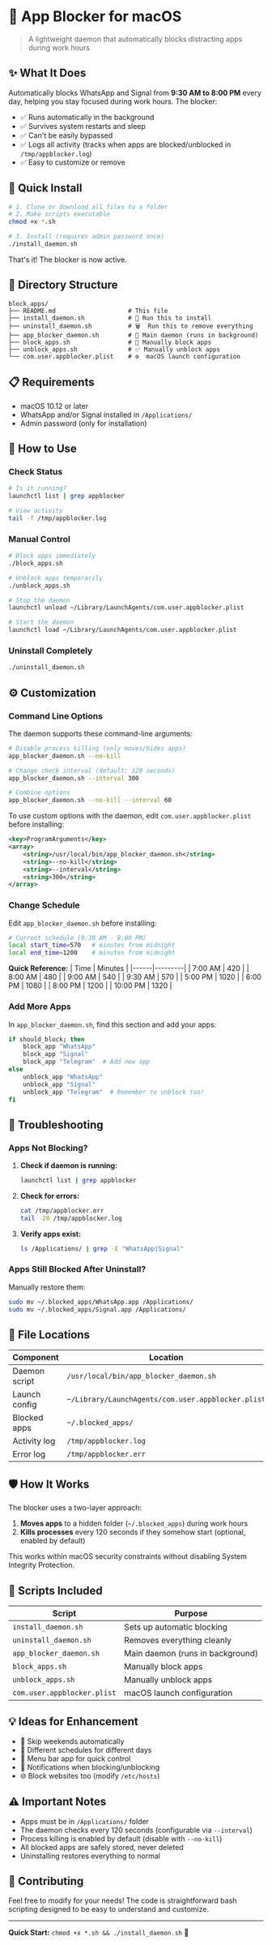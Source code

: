 # 🚫 App Blocker for macOS

> A lightweight daemon that automatically blocks distracting apps during work hours

## ✨ What It Does

Automatically blocks WhatsApp and Signal from **9:30 AM to 8:00 PM** every day, helping you stay focused during work hours. The blocker:

- ✅ Runs automatically in the background
- ✅ Survives system restarts and sleep
- ✅ Can't be easily bypassed
- ✅ Logs all activity (tracks when apps are blocked/unblocked in `/tmp/appblocker.log`)
- ✅ Easy to customize or remove

## 🚀 Quick Install

```bash
# 1. Clone or download all files to a folder
# 2. Make scripts executable
chmod +x *.sh

# 3. Install (requires admin password once)
./install_daemon.sh
```

That's it! The blocker is now active.

## 📂 Directory Structure

```
block_apps/
├── README.md                    # This file
├── install_daemon.sh            # 🚀 Run this to install
├── uninstall_daemon.sh          # 🗑️  Run this to remove everything
├── app_blocker_daemon.sh        # 🤖 Main daemon (runs in background)
├── block_apps.sh                # 🚫 Manually block apps
├── unblock_apps.sh              # ✅ Manually unblock apps
└── com.user.appblocker.plist    # ⚙️  macOS launch configuration
```

## 📋 Requirements

- macOS 10.12 or later
- WhatsApp and/or Signal installed in `/Applications/`
- Admin password (only for installation)

## 🎯 How to Use

### Check Status
```bash
# Is it running?
launchctl list | grep appblocker

# View activity
tail -f /tmp/appblocker.log
```

### Manual Control
```bash
# Block apps immediately
./block_apps.sh

# Unblock apps temporarily
./unblock_apps.sh

# Stop the daemon
launchctl unload ~/Library/LaunchAgents/com.user.appblocker.plist

# Start the daemon
launchctl load ~/Library/LaunchAgents/com.user.appblocker.plist
```

### Uninstall Completely
```bash
./uninstall_daemon.sh
```

## ⚙️ Customization

### Command Line Options

The daemon supports these command-line arguments:

```bash
# Disable process killing (only moves/hides apps)
app_blocker_daemon.sh --no-kill

# Change check interval (default: 120 seconds)
app_blocker_daemon.sh --interval 300

# Combine options
app_blocker_daemon.sh --no-kill --interval 60
```

To use custom options with the daemon, edit `com.user.appblocker.plist` before installing:

```xml
<key>ProgramArguments</key>
<array>
    <string>/usr/local/bin/app_blocker_daemon.sh</string>
    <string>--no-kill</string>
    <string>--interval</string>
    <string>300</string>
</array>
```

### Change Schedule

Edit `app_blocker_daemon.sh` before installing:

```bash
# Current schedule (9:30 AM - 8:00 PM)
local start_time=570   # minutes from midnight
local end_time=1200    # minutes from midnight
```

**Quick Reference:**
| Time | Minutes |
|------|---------|
| 7:00 AM | 420 |
| 8:00 AM | 480 |
| 9:00 AM | 540 |
| 9:30 AM | 570 |
| 5:00 PM | 1020 |
| 6:00 PM | 1080 |
| 8:00 PM | 1200 |
| 10:00 PM | 1320 |

### Add More Apps

In `app_blocker_daemon.sh`, find this section and add your apps:

```bash
if should_block; then
    block_app "WhatsApp"
    block_app "Signal"
    block_app "Telegram"  # Add new app
else
    unblock_app "WhatsApp"
    unblock_app "Signal"
    unblock_app "Telegram"  # Remember to unblock too!
fi
```

## 🔧 Troubleshooting

### Apps Not Blocking?

1. **Check if daemon is running:**
   ```bash
   launchctl list | grep appblocker
   ```

2. **Check for errors:**
   ```bash
   cat /tmp/appblocker.err
   tail -20 /tmp/appblocker.log
   ```

3. **Verify apps exist:**
   ```bash
   ls /Applications/ | grep -E "WhatsApp|Signal"
   ```

### Apps Still Blocked After Uninstall?

Manually restore them:
```bash
sudo mv ~/.blocked_apps/WhatsApp.app /Applications/
sudo mv ~/.blocked_apps/Signal.app /Applications/
```

## 📁 File Locations

| Component | Location |
|-----------|----------|
| Daemon script | `/usr/local/bin/app_blocker_daemon.sh` |
| Launch config | `~/Library/LaunchAgents/com.user.appblocker.plist` |
| Blocked apps | `~/.blocked_apps/` |
| Activity log | `/tmp/appblocker.log` |
| Error log | `/tmp/appblocker.err` |

## 🛡️ How It Works

The blocker uses a two-layer approach:

1. **Moves apps** to a hidden folder (`~/.blocked_apps`) during work hours
2. **Kills processes** every 120 seconds if they somehow start (optional, enabled by default)

This works within macOS security constraints without disabling System Integrity Protection.

## 📝 Scripts Included

| Script | Purpose |
|--------|---------|
| `install_daemon.sh` | Sets up automatic blocking |
| `uninstall_daemon.sh` | Removes everything cleanly |
| `app_blocker_daemon.sh` | Main daemon (runs in background) |
| `block_apps.sh` | Manually block apps |
| `unblock_apps.sh` | Manually unblock apps |
| `com.user.appblocker.plist` | macOS launch configuration |

## 💡 Ideas for Enhancement

- 📅 Skip weekends automatically
- 🎯 Different schedules for different days
- 📱 Menu bar app for quick control
- 🔔 Notifications when blocking/unblocking
- 🌐 Block websites too (modify `/etc/hosts`)

## ⚠️ Important Notes

- Apps must be in `/Applications/` folder
- The daemon checks every 120 seconds (configurable via `--interval`)
- Process killing is enabled by default (disable with `--no-kill`)
- All blocked apps are safely stored, never deleted
- Uninstalling restores everything to normal

## 🤝 Contributing

Feel free to modify for your needs! The code is straightforward bash scripting designed to be easy to understand and customize.

---

**Quick Start:** `chmod +x *.sh && ./install_daemon.sh` 🚀
